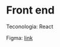 # Front end

Teconologia: React

Figma: [link](https://www.figma.com/file/DGBdXRHWqwCtKJeKCfIwJ6/GetBy?node-id=0%3A1)
